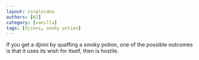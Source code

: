 ```yaml
---
layout: singleidea
authors: [K2]
category: [vanilla]
tags: [djinni, smoky potion]
---
```

If you get a djinni by quaffing a smoky potion, one of the possible outcomes is that it uses its wish for itself, then is hostile.
